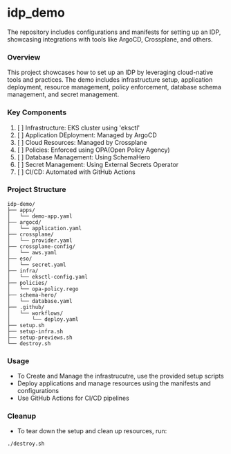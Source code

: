 # idp_demo
The repository includes configurations and manifests for setting up an IDP, showcasing integrations with tools like ArgoCD, Crossplane, and others.
### Overview
This project showcases how to set up an IDP by leveraging cloud-native tools and practices. The demo includes infrastructure setup, application deployment, resource management, policy enforcement, database schema management, and secret management.
### Key Components
1. [  ] Infrastructure: EKS cluster using 'eksctl'
2. [  ] Application DEployment: Managed by ArgoCD
3. [  ] Cloud Resources: Managed by Crossplane
4. [  ] Policies: Enforced using OPA(Open Policy Agency)
5. [  ] Database Management: Using SchemaHero
6. [  ] Secret Management: Using External Secrets Operator
7. [  ] CI/CD: Automated with GitHub Actions

### Project Structure
```plaintext
idp-demo/
├── apps/
│   └── demo-app.yaml
├── argocd/
│   └── application.yaml
├── crossplane/
│   └── provider.yaml
├── crossplane-config/
│   └── aws.yaml
├── eso/
│   └── secret.yaml
├── infra/
│   └── eksctl-config.yaml
├── policies/
│   └── opa-policy.rego
├── schema-hero/
│   └── database.yaml
├── .github/
│   └── workflows/
│       └── deploy.yaml
├── setup.sh
├── setup-infra.sh
├── setup-previews.sh
└── destroy.sh

```

### Usage
- To Create and Manage the infrastrucutre, use the provided setup scripts
- Deploy applications and manage resources using the manifests and configurations
- Use GitHub Actions for CI/CD pipelines

### Cleanup
- To tear down the setup and clean up resources, run:
```bash
./destroy.sh
```

